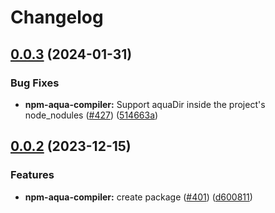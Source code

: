# Changelog

## [0.0.3](https://github.com/fluencelabs/js-client/compare/npm-aqua-compiler-v0.0.2...npm-aqua-compiler-v0.0.3) (2024-01-31)


### Bug Fixes

* **npm-aqua-compiler:** Support aquaDir inside the project's node_nodules ([#427](https://github.com/fluencelabs/js-client/issues/427)) ([514663a](https://github.com/fluencelabs/js-client/commit/514663a4fde716e216f3112277d4bef6370dfdae))

## [0.0.2](https://github.com/fluencelabs/js-client/compare/npm-aqua-compiler-v0.0.1...npm-aqua-compiler-v0.0.2) (2023-12-15)


### Features

* **npm-aqua-compiler:** create package  ([#401](https://github.com/fluencelabs/js-client/issues/401)) ([d600811](https://github.com/fluencelabs/js-client/commit/d6008110cf0ecaf23a63cfef0bb3f786a6eb0937))
